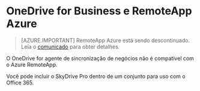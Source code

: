 <properties
   pageTitle="Usando o OneDrive for Business e RemoteApp Azure | Microsoft Azure"
   description="Usando o OneDrive for Business com o Azure RemoteApp."
   services="remoteapp"
   documentationCenter=""
   authors="pavithir"
   manager="mbaldwin"
   editor=""/>

<tags
   ms.service="remoteapp"
   ms.devlang="na"
   ms.topic="hero-article"
   ms.tgt_pltfrm="na"
   ms.workload="compute"
   ms.date="08/15/2016"
   ms.author="elizapo"/>

# <a name="onedrive-for-business-and-azure-remoteapp"></a>OneDrive for Business e RemoteApp Azure

> [AZURE.IMPORTANT]
> RemoteApp Azure está sendo descontinuado. Leia o [comunicado](https://go.microsoft.com/fwlink/?linkid=821148) para obter detalhes.

O OneDrive for agente de sincronização de negócios não é compatível com o Azure RemoteApp.

Você pode incluir o SkyDrive Pro dentro de um conjunto para uso com o Office 365. 